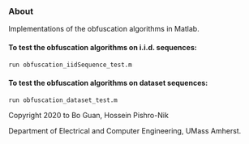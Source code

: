 ### About

Implementations of the obfuscation algorithms in Matlab.

#### To test the obfuscation algorithms on i.i.d. sequences:

```bash
run obfuscation_iidSequence_test.m
```

#### To test the obfuscation algorithms on dataset sequences:

```bash
run obfuscation_dataset_test.m
```

Copyright 2020 to Bo Guan, Hossein Pishro-Nik

Department of Electrical and Computer Engineering, UMass Amherst.
